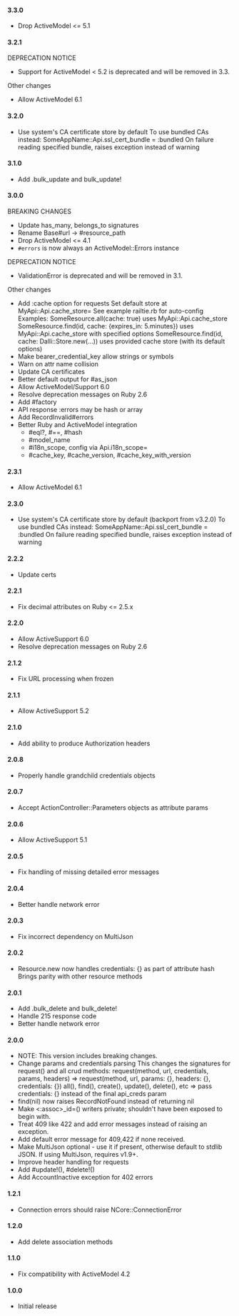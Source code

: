#### 3.3.0

- Drop ActiveModel <= 5.1

#### 3.2.1

DEPRECATION NOTICE
- Support for ActiveModel < 5.2 is deprecated and will be removed in 3.3.

Other changes
- Allow ActiveModel 6.1

#### 3.2.0

- Use system's CA certificate store by default
  To use bundled CAs instead:
    SomeAppName::Api.ssl_cert_bundle = :bundled
  On failure reading specified bundle, raises exception instead of warning

#### 3.1.0

- Add .bulk_update and bulk_update!

#### 3.0.0

BREAKING CHANGES
- Update has_many, belongs_to signatures
- Rename Base#url -> #resource_path
- Drop ActiveModel <= 4.1
- `#errors` is now always an ActiveModel::Errors instance

DEPRECATION NOTICE
- ValidationError is deprecated and will be removed in 3.1.

Other changes
- Add :cache option for requests
  Set default store at MyApi::Api.cache_store=
    See example railtie.rb for auto-config
  Examples:
    SomeResource.all(cache: true)
      uses MyApi::Api.cache_store
    SomeResource.find(id, cache: {expires_in: 5.minutes})
      uses MyApi::Api.cache_store with specified options
    SomeResource.find(id, cache: Dalli::Store.new(...))
      uses provided cache store (with its default options)
- Make bearer_credential_key allow strings or symbols
- Warn on attr name collision
- Update CA certificates
- Better default output for #as_json
- Allow ActiveModel/Support 6.0
- Resolve deprecation messages on Ruby 2.6
- Add #factory
- API response :errors may be hash or array
- Add RecordInvalid#errors
- Better Ruby and ActiveModel integration
  - #eql?, #==, #hash
  - #model_name
  - #i18n_scope, config via Api.i18n_scope=
  - #cache_key, #cache_version, #cache_key_with_version

#### 2.3.1

- Allow ActiveModel 6.1

#### 2.3.0

- Use system's CA certificate store by default (backport from v3.2.0)
  To use bundled CAs instead:
    SomeAppName::Api.ssl_cert_bundle = :bundled
  On failure reading specified bundle, raises exception instead of warning

#### 2.2.2

- Update certs

#### 2.2.1

- Fix decimal attributes on Ruby <= 2.5.x

#### 2.2.0

- Allow ActiveSupport 6.0
- Resolve deprecation messages on Ruby 2.6

#### 2.1.2

- Fix URL processing when frozen

#### 2.1.1

- Allow ActiveSupport 5.2

#### 2.1.0

- Add ability to produce Authorization headers

#### 2.0.8

- Properly handle grandchild credentials objects

#### 2.0.7

- Accept ActionController::Parameters objects as attribute params

#### 2.0.6

- Allow ActiveSupport 5.1

#### 2.0.5

- Fix handling of missing detailed error messages

#### 2.0.4

- Better handle network error

#### 2.0.3

- Fix incorrect dependency on MultiJson

#### 2.0.2

- Resource.new now handles credentials: {} as part of attribute hash
  Brings parity with other resource methods

#### 2.0.1

- Add .bulk_delete and bulk_delete!
- Handle 215 response code
- Better handle network error

#### 2.0.0

- NOTE: This version includes breaking changes.
- Change params and credentials parsing
  This changes the signatures for request() and all crud methods:
    request(method, url, credentials, params, headers)
      => request(method, url, params: {}, headers: {}, credentials: {})
    all(), find(), create(), update(), delete(), etc
      => pass credentials: {} instead of the final api_creds param
- find(nil) now raises RecordNotFound instead of returning nil
- Make <:assoc>_id=() writers private; shouldn't have been exposed to begin with.
- Treat 409 like 422 and add error messages instead of raising an exception.
- Add default error message for 409,422 if none received.
- Make MultiJson optional - use it if present, otherwise default to stdlib JSON.
  If using MultiJson, requires v1.9+.
- Improve header handling for requests
- Add #update!(), #delete!()
- Add AccountInactive exception for 402 errors

#### 1.2.1

- Connection errors should raise NCore::ConnectionError

#### 1.2.0

- Add delete association methods

#### 1.1.0

- Fix compatibility with ActiveModel 4.2

#### 1.0.0

- Initial release